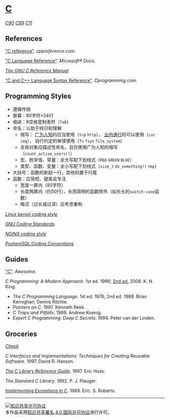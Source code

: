 # [C](http://open-std.org/jtc1/sc22/wg14)

[*C90*](https://iso.org/standard/17782.html)
[*C99*](https://iso.org/standard/29237.html)
[*C11*](https://iso.org/standard/57853.html)

## References

["C reference"](http://cppreference.com/w/c). *cppreference.com*.

["C Language Reference"](https://docs.microsoft.com/cpp/c-language/c-language-reference). *Microsoft® Docs*.

[*The GNU C Reference Manual*](https://gnu.org/software/gnu-c-manual/gnu-c-manual.html)

["C and C++ Language Syntax Reference"](https://cprogramming.com/reference). *Cprogramming.com*.

## Programming Styles

+ 遵循传统
+ 屏幕：80字符×24行
+ 缩进：8空格宽制表符（`Tab`）
+ 命名：以助于辨识和理解
    + 缩写：
      [广为人知](https://wikipedia.org)的应当使用（`tcp` `http`），
      [业内通行](https://abbreviations.com)的可以使用（`cur` `img`），
      自行约定的审慎使用（`fs` `fsys` `file_system`）
    + 全局对象应描述性命名，且仅使用广为人知的缩写（`count_active_users()`）
    + 宏、枚举值、常量：全大写配下划线式（`RED` `GREEN` `BLUE`）
    + 类型、函数、变量：全小写配下划线式（`size_t` `do_something()` `tmp`）
+ 大括号：函数的新起一行，其他的置于行尾
+ 函数：应简短、甜美且专注
    + 宽度一屏内（80字符）
    + 长度两屏内（约50行），长而简明的函数除外（如长长的`switch-case`函数）
    + 晦涩（过长或过深）应考虑重构

[*Linux kernel coding style*](https://github.com/torvalds/linux/blob/master/Documentation/process/coding-style.rst)

[*GNU Coding Standards*](https://gnu.org/prep/standards/standards.html)

[*NGINX coding style*](https://nginx.com/resources/wiki/start/topics/examples/coding_style)

[*PostgreSQL Coding Conventions*](https://postgresql.org/docs/current/static/source.html)

## Guides

["C"](https://notabug.org/koz.ross/awesome-c). *Awesome*.

*C Programming: A Modern Approach.* 1st ed. 1996; [2nd ed.](http://knking.com/books/c2) 2008. K. N. King.
+ *The C Programming Language*. 1st ed. 1978; 2nd ed. 1988. Brian Kernighan; Dennis Ritchie.
+ *Pointers on C*. 1997. Kenneth Reek.
+ *C Traps and Pitfalls*. 1989. Andrew Koenig.
+ *Expert C Programming: Deep C Secrets*. 1994. Peter van der Linden.

## Groceries

[*Check*](https://libcheck.github.io/check)

*C Interfaces and Implementations: Techniques for Creating Reusable Software*. 1997. David R. Hanson.

[*The C Library Reference Guide*](https://www-s.acm.illinois.edu/webmonkeys/book/c_guide). 1997. Eric Huss.

*The Standard C Library*. 1992. P. J. Plauger.

[*Implementing Exceptions in C*](http://hpl.hp.com/techreports/Compaq-DEC/SRC-RR-40.pdf). 1989. Eric. S. Roberts.

___
<a rel="license" href="http://creativecommons.org/licenses/by/4.0/"><img alt="知识共享许可协议" style="border-width:0" src="https://i.creativecommons.org/l/by/4.0/88x31.png" /></a><br />本作品采用<a rel="license" href="http://creativecommons.org/licenses/by/4.0/">知识共享署名 4.0 国际许可协议</a>进行许可。
